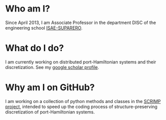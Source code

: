 # Who am I?

Since April 2013, I am Associate Professor in the department DISC of the engineering school [ISAE-SUPARERO](https://www.isae-supaero.fr).

# What do I do?

I am currently working on distributed port-Hamiltonian systems and their discretization. See my [google scholar profile](http://scholar.google.com/citations?user=xqUEnrAAAAAJ).

# Why am I on GitHub?

I am working on a collection of python methods and classes in the [SCRIMP project](https://github.com/g-haine/scrimp), intended to speed up the coding process of structure-preserving discretization of port-Hamiltonian systems.
